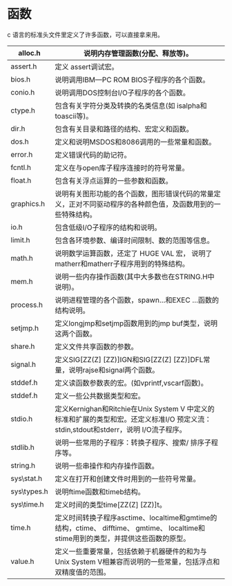 # 函数

c 语言的标准头文件里定义了许多函数，可以直接拿来用。

| alloc.h     | 说明内存管理函数(分配、释放等)。                             |
| ----------- | ------------------------------------------------------------ |
| assert.h    | 定义 assert调试宏。                                          |
| bios.h      | 说明调用IBM—PC ROM BIOS子程序的各个函数。                    |
| conio.h     | 说明调用DOS控制台I/O子程序的各个函数。                       |
| ctype.h     | 包含有关字符分类及转换的名类信息(如 isalpha和toascii等)。    |
| dir.h       | 包含有关目录和路径的结构、宏定义和函数。                     |
| dos.h       | 定义和说明MSDOS和8086调用的一些常量和函数。                  |
| error.h     | 定义错误代码的助记符。                                       |
| fcntl.h     | 定义在与open库子程序连接时的符号常量。                       |
| float.h     | 包含有关浮点运算的一些参数和函数。                           |
| graphics.h  | 说明有关图形功能的各个函数，图形错误代码的常量定义，正对不同驱动程序的各种颜色值，及函数用到的一些特殊结构。 |
| io.h        | 包含低级I/O子程序的结构和说明。                              |
| limit.h     | 包含各环境参数、编译时间限制、数的范围等信息。               |
| math.h      | 说明数学运算函数，还定了 HUGE VAL 宏， 说明了matherr和matherr子程序用到的特殊结构。 |
| mem.h       | 说明一些内存操作函数(其中大多数也在STRING.H中说明)。         |
| process.h   | 说明进程管理的各个函数，spawn…和EXEC …函数的结构说明。       |
| setjmp.h    | 定义longjmp和setjmp函数用到的jmp buf类型，说明这两个函数。   |
| share.h     | 定义文件共享函数的参数。                                     |
| signal.h    | 定义SIG[ZZ(Z] [ZZ)]IGN和SIG[ZZ(Z] [ZZ)]DFL常量，说明rajse和signal两个函数。 |
| stddef.h    | 定义读函数参数表的宏。(如vprintf,vscarf函数)。               |
| stddef.h    | 定义一些公共数据类型和宏。                                   |
| stdio.h     | 定义Kernighan和Ritchie在Unix System V 中定义的标准和扩展的类型和宏。还定义标准I/O 预定义流：stdin,stdout和stderr，说明 I/O流子程序。 |
| stdlib.h    | 说明一些常用的子程序：转换子程序、搜索/ 排序子程序等。       |
| string.h    | 说明一些串操作和内存操作函数。                               |
| sys\stat.h  | 定义在打开和创建文件时用到的一些符号常量。                   |
| sys\types.h | 说明ftime函数和timeb结构。                                   |
| sys\time.h  | 定义时间的类型time[ZZ(Z] [ZZ)]t。                            |
| time.h      | 定义时间转换子程序asctime、localtime和gmtime的结构，ctime、 difftime、 gmtime、 localtime和stime用到的类型，并提供这些函数的原型。 |
| value.h     | 定义一些重要常量，包括依赖于机器硬件的和为与Unix System V相兼容而说明的一些常量，包括浮点和双精度值的范围。 |

